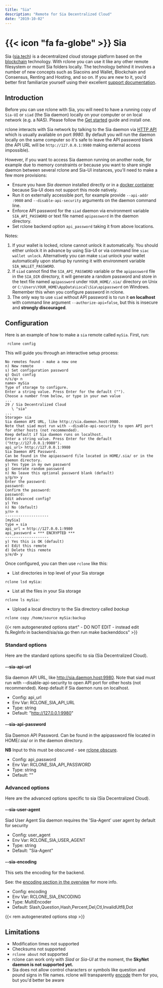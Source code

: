 ```yaml
---
title: "Sia"
description: "Remote for Sia Decentralized Cloud"
date: "2019-10-02"
---
```


# {{< icon "fa fa-globe" >}} Sia

Sia ([sia.tech](https://sia.tech/)) is a decentralized cloud storage platform
based on the [blockchain](https://wikipedia.org/wiki/Blockchain) technology.
With rclone you can use it like any other remote filesystem or mount Sia folders
locally. The technology behind it involves a number of new concepts such as
Siacoins and Wallet, Blockchain and Consensus, Renting and Hosting, and so on.
If you are new to it, you'd better first familiarize yourself using their
excellent [support documentation](https://support.sia.tech/).

## Introduction

Before you can use rclone with Sia, you will need to have a running copy of
`Sia-UI` or `siad` (the Sia daemon) locally on your computer or on local
network (e.g. a NAS). Please follow the [Get started](https://sia.tech/get-started)
guide and install one.

rclone interacts with Sia network by talking to the Sia daemon via [HTTP API](https://sia.tech/docs/)
which is usually available on port _9980_. By default you will run the daemon
locally on the same computer so it's safe to leave the API password blank
(the API URL will be `http://127.0.0.1:9980` making external access impossible).

However, if you want to access Sia daemon running on another node, for example
due to memory constraints or because you want to share single daemon between
several rclone and Sia-UI instances, you'll need to make a few more provisions:
- Ensure you have _Sia daemon_ installed directly or in
  a [docker container](https://github.com/SiaFoundation/siad/pkgs/container/siad)
  because Sia-UI does not support this mode natively.
- Run it on externally accessible port, for example provide `--api-addr :9980`
  and `--disable-api-security` arguments on the daemon command line.
- Enforce API password for the `siad` daemon via environment variable
  `SIA_API_PASSWORD` or text file named `apipassword` in the daemon directory.
- Set rclone backend option `api_password` taking it from above locations.


Notes:
1. If your wallet is locked, rclone cannot unlock it automatically.
   You should either unlock it in advance by using Sia-UI or via command line
   `siac wallet unlock`.
   Alternatively you can make `siad` unlock your wallet automatically upon
   startup by running it with environment variable `SIA_WALLET_PASSWORD`.
2. If `siad` cannot find the `SIA_API_PASSWORD` variable or the `apipassword` file
   in the `SIA_DIR` directory, it will generate a random password and store in the
   text file named `apipassword` under `YOUR_HOME/.sia/` directory on Unix
   or `C:\Users\YOUR_HOME\AppData\Local\Sia\apipassword` on Windows.
   Remember this when you configure password in rclone.
3. The only way to use `siad` without API password is to run it **on localhost**
   with command line argument `--authorize-api=false`, but this is insecure and
   **strongly discouraged**.

## Configuration

Here is an example of how to make a `sia` remote called `mySia`.
First, run:

     rclone config

This will guide you through an interactive setup process:

```
No remotes found - make a new one
n) New remote
s) Set configuration password
q) Quit config
n/s/q> n
name> mySia
Type of storage to configure.
Enter a string value. Press Enter for the default ("").
Choose a number from below, or type in your own value
...
29 / Sia Decentralized Cloud
   \ "sia"
...
Storage> sia
Sia daemon API URL, like http://sia.daemon.host:9980.
Note that siad must run with --disable-api-security to open API port for other hosts (not recommended).
Keep default if Sia daemon runs on localhost.
Enter a string value. Press Enter for the default ("http://127.0.0.1:9980").
api_url> http://127.0.0.1:9980
Sia Daemon API Password.
Can be found in the apipassword file located in HOME/.sia/ or in the daemon directory.
y) Yes type in my own password
g) Generate random password
n) No leave this optional password blank (default)
y/g/n> y
Enter the password:
password:
Confirm the password:
password:
Edit advanced config?
y) Yes
n) No (default)
y/n> n
--------------------
[mySia]
type = sia
api_url = http://127.0.0.1:9980
api_password = *** ENCRYPTED ***
--------------------
y) Yes this is OK (default)
e) Edit this remote
d) Delete this remote
y/e/d> y
```

Once configured, you can then use `rclone` like this:

- List directories in top level of your Sia storage

```
rclone lsd mySia:
```

- List all the files in your Sia storage

```
rclone ls mySia:
```

- Upload a local directory to the Sia directory called _backup_

```
rclone copy /home/source mySia:backup
```

{{< rem autogenerated options start" - DO NOT EDIT - instead edit fs.RegInfo in backend/sia/sia.go then run make backenddocs" >}}
### Standard options

Here are the standard options specific to sia (Sia Decentralized Cloud).

#### --sia-api-url

Sia daemon API URL, like http://sia.daemon.host:9980.
Note that siad must run with --disable-api-security to open API port for other hosts (not recommended).
Keep default if Sia daemon runs on localhost.

- Config:      api_url
- Env Var:     RCLONE_SIA_API_URL
- Type:        string
- Default:     "http://127.0.0.1:9980"

#### --sia-api-password

Sia Daemon API Password.
Can be found in the apipassword file located in HOME/.sia/ or in the daemon directory.

**NB** Input to this must be obscured - see [rclone obscure](/commands/rclone_obscure/).

- Config:      api_password
- Env Var:     RCLONE_SIA_API_PASSWORD
- Type:        string
- Default:     ""

### Advanced options

Here are the advanced options specific to sia (Sia Decentralized Cloud).

#### --sia-user-agent

Siad User Agent
Sia daemon requires the 'Sia-Agent' user agent by default for security

- Config:      user_agent
- Env Var:     RCLONE_SIA_USER_AGENT
- Type:        string
- Default:     "Sia-Agent"

#### --sia-encoding

This sets the encoding for the backend.

See: the [encoding section in the overview](/overview/#encoding) for more info.

- Config:      encoding
- Env Var:     RCLONE_SIA_ENCODING
- Type:        MultiEncoder
- Default:     Slash,Question,Hash,Percent,Del,Ctl,InvalidUtf8,Dot

{{< rem autogenerated options stop >}}

## Limitations

- Modification times not supported
- Checksums not supported
- `rclone about` not supported
- rclone can work only with _Siad_ or _Sia-UI_ at the moment,
  the **SkyNet daemon is not supported yet.**
- Sia does not allow control characters or symbols like question and pound
  signs in file names. rclone will transparently [encode](/overview/#encoding)
  them for you, but you'd better be aware
